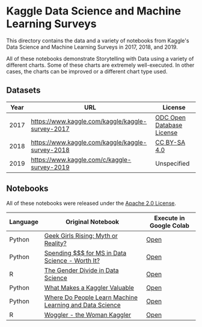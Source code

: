 # Kaggle Data Science and Machine Learning Surveys
This directory contains the data and a variety of notebooks from Kaggle's Data Science and Machine Learning Surveys in 2017, 2018, and 2019.

All of these notebooks demonstrate Storytelling with Data using a variety of different charts. Some of these charts are extremely well-executed.  In other cases, the charts can be improved or a different chart type used.

## Datasets
| Year | URL | License |
|------|-----|---------|
| 2017 | https://www.kaggle.com/kaggle/kaggle-survey-2017 | [ODC Open Database License](https://opendatacommons.org/licenses/odbl/1.0/) |
| 2018 | https://www.kaggle.com/kaggle/kaggle-survey-2018 | [CC BY-SA 4.0](https://creativecommons.org/licenses/by-sa/4.0/)|
| 2019 | https://www.kaggle.com/c/kaggle-survey-2019 | Unspecified |

## Notebooks
All of these notebooks were released under the  [Apache 2.0 License](http://www.apache.org/licenses/LICENSE-2.0).

| Language | Original Notebook | Execute in Google Colab |
|-|-|-|
| Python | [Geek Girls Rising: Myth or Reality?](https://www.kaggle.com/parulpandey/geek-girls-rising-myth-or-reality) | [Open](http://colab.research.google.com/github/slankas/VisualizationCode/blob/master/kaggle/geek-girls-rising-myth-or-reality.ipynb)  |
| Python | [Spending $$$ for MS in Data Science - Worth It?](https://www.kaggle.com/shivamb/spending-for-ms-in-data-science-worth-it) | [Open](http://colab.research.google.com/github/slankas/VisualizationCode/blob/master/kaggle/spending-for-ms-in-data-science-worth-it.ipynb) |
| R | [The Gender Divide in Data Science](https://www.kaggle.com/martinlbarron/the-gender-divide-in-data-science) | [Open](http://colab.research.google.com/github/slankas/VisualizationCode/blob/master/kaggle/the-gender-divide-in-data-science.ipynb) |
| Python | [What Makes a Kaggler Valuable](https://www.kaggle.com/andresionek/what-makes-a-kaggler-valuable) | [Open](http://colab.research.google.com/github/slankas/VisualizationCode/blob/master/kaggle/what-makes-a-kaggler-valuable.ipynb) |
| Python | [Where Do People Learn Machine Learning and Data Science](https://www.kaggle.com/sudalairajkumar/where-do-people-learn-ml-ds) | [Open](http://colab.research.google.com/github/slankas/VisualizationCode/blob/master/kaggle/where-do-people-learn-ml-ds.ipynb) |
| R |[Woggler - the Woman Kaggler](https://www.kaggle.com/farazrahman/woggler-the-women-kaggler) | [Open](http://colab.research.google.com/github/slankas/VisualizationCode/blob/master/kaggle/woggler-the-women-kaggler.ipynb) |
